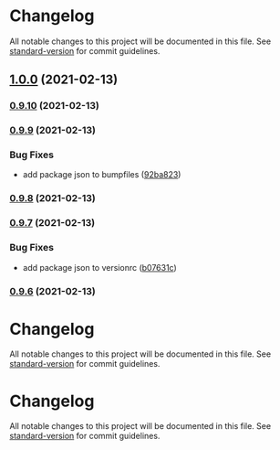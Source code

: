 # Changelog

All notable changes to this project will be documented in this file. See [standard-version](https://github.com/conventional-changelog/standard-version) for commit guidelines.

## [1.0.0](https://github.com/oesah/djangocms_slick_slider/compare/v0.9.10...v1.0.0) (2021-02-13)

### [0.9.10](https://github.com/oesah/djangocms_slick_slider/compare/v0.9.9...v0.9.10) (2021-02-13)

### [0.9.9](https://github.com/oesah/djangocms_slick_slider/compare/v0.9.8...v0.9.9) (2021-02-13)


### Bug Fixes

* add package json to bumpfiles ([92ba823](https://github.com/oesah/djangocms_slick_slider/commit/92ba8233f66b8648a3d53f75cfd38d6610a55a71))

### [0.9.8](https://github.com/oesah/djangocms_slick_slider/compare/v0.9.7...v0.9.8) (2021-02-13)

### [0.9.7](https://github.com/oesah/djangocms_slick_slider/compare/v0.9.6...v0.9.7) (2021-02-13)


### Bug Fixes

* add package json to versionrc ([b07631c](https://github.com/oesah/djangocms_slick_slider/commit/b07631cd166851604a6385700c69a1df9208681a))

### [0.9.6](https://github.com/oesah/djangocms_slick_slider/compare/v0.9.5...v0.9.6) (2021-02-13)

# Changelog

All notable changes to this project will be documented in this file. See [standard-version](https://github.com/conventional-changelog/standard-version) for commit guidelines.

# Changelog

All notable changes to this project will be documented in this file. See [standard-version](https://github.com/conventional-changelog/standard-version) for commit guidelines.
